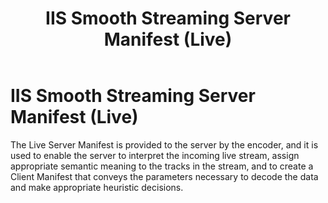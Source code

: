 ﻿---
title: IIS Smooth Streaming Server Manifest (Live)
TOCTitle: Live Server Manifest
ms:assetid: 8328370a-b63c-4a65-ab89-270b6d5e8b8b
ms:mtpsurl: https://msdn.microsoft.com/en-us/library/Ee230816(v=VS.90)
ms:contentKeyID: 22049444
ms.date: 05/02/2012
mtps_version: v=VS.90
---

# IIS Smooth Streaming Server Manifest (Live)

The Live Server Manifest is provided to the server by the encoder, and it is used to enable the server to interpret the incoming live stream, assign appropriate semantic meaning to the tracks in the stream, and to create a Client Manifest that conveys the parameters necessary to decode the data and make appropriate heuristic decisions.

